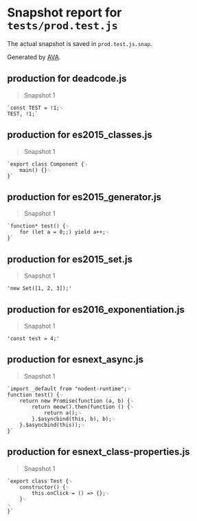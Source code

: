 # Snapshot report for `tests/prod.test.js`

The actual snapshot is saved in `prod.test.js.snap`.

Generated by [AVA](https://ava.li).

## production for deadcode.js

> Snapshot 1

    `const TEST = !1;␊
    TEST, !1;`

## production for es2015_classes.js

> Snapshot 1

    `export class Component {␊
        main() {}␊
    }`

## production for es2015_generator.js

> Snapshot 1

    `function* test() {␊
        for (let a = 0;;) yield a++;␊
    }`

## production for es2015_set.js

> Snapshot 1

    'new Set([1, 2, 3]);'

## production for es2016_exponentiation.js

> Snapshot 1

    'const test = 4;'

## production for esnext_async.js

> Snapshot 1

    `import _default from "nodent-runtime";␊
    function test() {␊
        return new Promise(function (a, b) {␊
            return meow().then(function () {␊
                return a();␊
            }.$asyncbind(this, b), b);␊
        }.$asyncbind(this));␊
    }`

## production for esnext_class-properties.js

> Snapshot 1

    `export class Test {␊
        constructor() {␊
            this.onClick = () => {};␊
        }␊
    ␊
    }`
